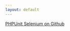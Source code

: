 ```yaml
---
layout: default
---
```

[PHPUnit Selenium on Github](https://github.com/testcookbook/php-phpunit-selenium)